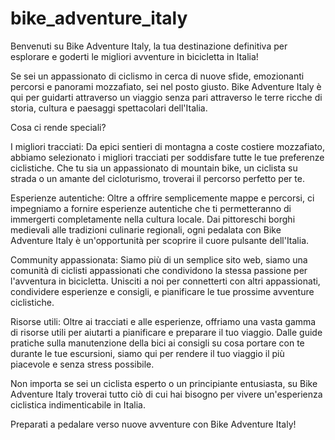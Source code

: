 # bike_adventure_italy

Benvenuti su Bike Adventure Italy, la tua destinazione definitiva per esplorare e goderti le migliori avventure in bicicletta in Italia!

Se sei un appassionato di ciclismo in cerca di nuove sfide, emozionanti percorsi e panorami mozzafiato, sei nel posto giusto. Bike Adventure Italy è qui per guidarti attraverso un viaggio senza pari attraverso le terre ricche di storia, cultura e paesaggi spettacolari dell'Italia.

Cosa ci rende speciali?

I migliori tracciati: Da epici sentieri di montagna a coste costiere mozzafiato, abbiamo selezionato i migliori tracciati per soddisfare tutte le tue preferenze ciclistiche. Che tu sia un appassionato di mountain bike, un ciclista su strada o un amante del cicloturismo, troverai il percorso perfetto per te.

Esperienze autentiche: Oltre a offrire semplicemente mappe e percorsi, ci impegniamo a fornire esperienze autentiche che ti permetteranno di immergerti completamente nella cultura locale. Dai pittoreschi borghi medievali alle tradizioni culinarie regionali, ogni pedalata con Bike Adventure Italy è un'opportunità per scoprire il cuore pulsante dell'Italia.

Community appassionata: Siamo più di un semplice sito web, siamo una comunità di ciclisti appassionati che condividono la stessa passione per l'avventura in bicicletta. Unisciti a noi per connetterti con altri appassionati, condividere esperienze e consigli, e pianificare le tue prossime avventure ciclistiche.

Risorse utili: Oltre ai tracciati e alle esperienze, offriamo una vasta gamma di risorse utili per aiutarti a pianificare e preparare il tuo viaggio. Dalle guide pratiche sulla manutenzione della bici ai consigli su cosa portare con te durante le tue escursioni, siamo qui per rendere il tuo viaggio il più piacevole e senza stress possibile.

Non importa se sei un ciclista esperto o un principiante entusiasta, su Bike Adventure Italy troverai tutto ciò di cui hai bisogno per vivere un'esperienza ciclistica indimenticabile in Italia.

Preparati a pedalare verso nuove avventure con Bike Adventure Italy!
